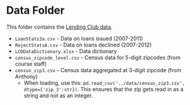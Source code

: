# Data Folder

This folder contains the [Lending Club data](https://www.lendingclub.com/info/download-data.action).

* `LoanStats3a.csv` - Data on loans issued (2007-2011)
* `RejectStatsA.csv` - Data on loans declined (2007-2012)
* `LCDDataDictionary.xlsx` - Data dictionary
* `census_zipcode_level.csv` - Census data for 5-digit zipcodes (from course staff)
* `census_zip3.csv` - Census data aggregated at 3-digit zipcode (from Anthony)
	* When loading, use this: `pd.read_csv('../data/census_zip3.csv', dtype={'zip_3':str})`. This ensures that the zip gets read in as a string and not as an integer.